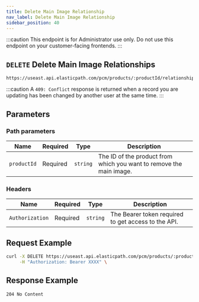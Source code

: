 ```yaml
---
title: Delete Main Image Relationship
nav_label: Delete Main Image Relationship
sidebar_position: 40
---
```


:::caution
This endpoint is for Administrator use only. Do not use this endpoint on your customer-facing frontends.
:::

## `DELETE` Delete Main Image Relationships

```http
https://useast.api.elasticpath.com/pcm/products/:productId/relationships/main_image
```

:::caution
A `409: Conflict` response is returned when a record you are updating has been changed by another user at the same time.
:::

## Parameters

### Path parameters

| Name | Required | Type | Description |
| --- | --- | --- | --- |
| `productId` | Required | `string` | The ID of the product from which you want to remove the main image.|

### Headers

| Name | Required | Type | Description |
| --- | --- | --- | --- |
| `Authorization` | Required | `string` | The Bearer token required to get access to the API. |

## Request Example

```bash
curl -X DELETE https://useast.api.elasticpath.com/pcm/products/:productId/relationships/main_image \
     -H "Authorization: Bearer XXXX" \
```

## Response Example

`204 No Content`
